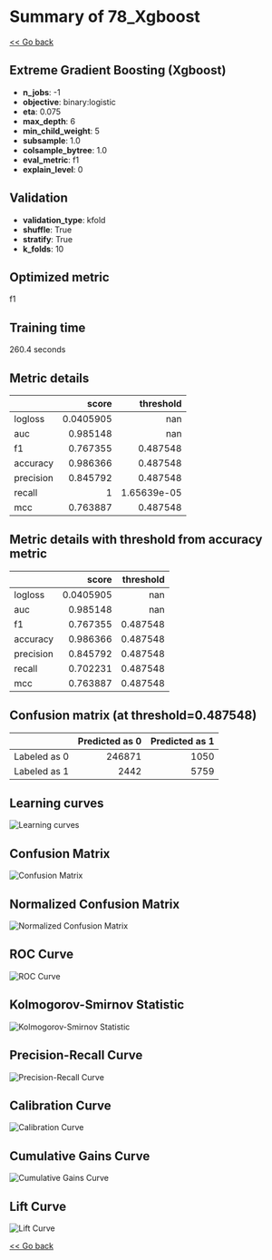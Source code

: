 # Summary of 78_Xgboost

[<< Go back](../README.md)


## Extreme Gradient Boosting (Xgboost)
- **n_jobs**: -1
- **objective**: binary:logistic
- **eta**: 0.075
- **max_depth**: 6
- **min_child_weight**: 5
- **subsample**: 1.0
- **colsample_bytree**: 1.0
- **eval_metric**: f1
- **explain_level**: 0

## Validation
 - **validation_type**: kfold
 - **shuffle**: True
 - **stratify**: True
 - **k_folds**: 10

## Optimized metric
f1

## Training time

260.4 seconds

## Metric details
|           |     score |     threshold |
|:----------|----------:|--------------:|
| logloss   | 0.0405905 | nan           |
| auc       | 0.985148  | nan           |
| f1        | 0.767355  |   0.487548    |
| accuracy  | 0.986366  |   0.487548    |
| precision | 0.845792  |   0.487548    |
| recall    | 1         |   1.65639e-05 |
| mcc       | 0.763887  |   0.487548    |


## Metric details with threshold from accuracy metric
|           |     score |   threshold |
|:----------|----------:|------------:|
| logloss   | 0.0405905 |  nan        |
| auc       | 0.985148  |  nan        |
| f1        | 0.767355  |    0.487548 |
| accuracy  | 0.986366  |    0.487548 |
| precision | 0.845792  |    0.487548 |
| recall    | 0.702231  |    0.487548 |
| mcc       | 0.763887  |    0.487548 |


## Confusion matrix (at threshold=0.487548)
|              |   Predicted as 0 |   Predicted as 1 |
|:-------------|-----------------:|-----------------:|
| Labeled as 0 |           246871 |             1050 |
| Labeled as 1 |             2442 |             5759 |

## Learning curves
![Learning curves](learning_curves.png)
## Confusion Matrix

![Confusion Matrix](confusion_matrix.png)


## Normalized Confusion Matrix

![Normalized Confusion Matrix](confusion_matrix_normalized.png)


## ROC Curve

![ROC Curve](roc_curve.png)


## Kolmogorov-Smirnov Statistic

![Kolmogorov-Smirnov Statistic](ks_statistic.png)


## Precision-Recall Curve

![Precision-Recall Curve](precision_recall_curve.png)


## Calibration Curve

![Calibration Curve](calibration_curve_curve.png)


## Cumulative Gains Curve

![Cumulative Gains Curve](cumulative_gains_curve.png)


## Lift Curve

![Lift Curve](lift_curve.png)



[<< Go back](../README.md)
